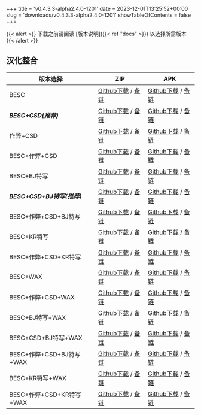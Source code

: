 
+++
title = 'v0.4.3.3-alpha2.4.0-1201'
date = 2023-12-01T13:25:52+00:00
slug = 'downloads/v0.4.3.3-alpha2.4.0-1201'
showTableOfContents = false
+++

{{< alert >}}
下载之前请阅读 [版本说明]({{< ref "docs" >}}) 以选择所需版本
{{< /alert >}}

## 汉化整合

|         版本选择          |                                                                                                                                                                              ZIP                                                                                                                                                                               |                                                                                                                                                                              APK                                                                                                                                                                               |
|---------------------------|----------------------------------------------------------------------------------------------------------------------------------------------------------------------------------------------------------------------------------------------------------------------------------------------------------------------------------------------------------------|----------------------------------------------------------------------------------------------------------------------------------------------------------------------------------------------------------------------------------------------------------------------------------------------------------------------------------------------------------------|
|BESC                       |[Github下载](https://github.com/DoL-Lyra/Lyra/releases/download/v0.4.3.3-alpha2.4.0-1201/DoL-0.4.3.3-chsmods-a2.4.0-besc-1201.zip ) / [备链](https://ghfast.top/https://github.com/DoL-Lyra/Lyra/releases/download/v0.4.3.3-alpha2.4.0-1201/DoL-0.4.3.3-chsmods-a2.4.0-besc-1201.zip )                                                  |[Github下载](https://github.com/DoL-Lyra/Lyra/releases/download/v0.4.3.3-alpha2.4.0-1201/DoL-0.4.3.3-chsmods-a2.4.0-besc-1201.apk ) / [备链](https://ghfast.top/https://github.com/DoL-Lyra/Lyra/releases/download/v0.4.3.3-alpha2.4.0-1201/DoL-0.4.3.3-chsmods-a2.4.0-besc-1201.apk )                                                  |
|***BESC+CSD(推荐)***       |[Github下载](https://github.com/DoL-Lyra/Lyra/releases/download/v0.4.3.3-alpha2.4.0-1201/DoL-0.4.3.3-chsmods-a2.4.0-besc-csd-1201.zip ) / [备链](https://ghfast.top/https://github.com/DoL-Lyra/Lyra/releases/download/v0.4.3.3-alpha2.4.0-1201/DoL-0.4.3.3-chsmods-a2.4.0-besc-csd-1201.zip )                                          |[Github下载](https://github.com/DoL-Lyra/Lyra/releases/download/v0.4.3.3-alpha2.4.0-1201/DoL-0.4.3.3-chsmods-a2.4.0-besc-csd-1201.apk ) / [备链](https://ghfast.top/https://github.com/DoL-Lyra/Lyra/releases/download/v0.4.3.3-alpha2.4.0-1201/DoL-0.4.3.3-chsmods-a2.4.0-besc-csd-1201.apk )                                          |
|作弊+CSD                   |[Github下载](https://github.com/DoL-Lyra/Lyra/releases/download/v0.4.3.3-alpha2.4.0-1201/DoL-0.4.3.3-chsmods-a2.4.0-cheat-csd-1201.zip ) / [备链](https://ghfast.top/https://github.com/DoL-Lyra/Lyra/releases/download/v0.4.3.3-alpha2.4.0-1201/DoL-0.4.3.3-chsmods-a2.4.0-cheat-csd-1201.zip )                                        |[Github下载](https://github.com/DoL-Lyra/Lyra/releases/download/v0.4.3.3-alpha2.4.0-1201/DoL-0.4.3.3-chsmods-a2.4.0-cheat-csd-1201.apk ) / [备链](https://ghfast.top/https://github.com/DoL-Lyra/Lyra/releases/download/v0.4.3.3-alpha2.4.0-1201/DoL-0.4.3.3-chsmods-a2.4.0-cheat-csd-1201.apk )                                        |
|BESC+作弊+CSD              |[Github下载](https://github.com/DoL-Lyra/Lyra/releases/download/v0.4.3.3-alpha2.4.0-1201/DoL-0.4.3.3-chsmods-a2.4.0-besc-cheat-csd-1201.zip ) / [备链](https://ghfast.top/https://github.com/DoL-Lyra/Lyra/releases/download/v0.4.3.3-alpha2.4.0-1201/DoL-0.4.3.3-chsmods-a2.4.0-besc-cheat-csd-1201.zip )                              |[Github下载](https://github.com/DoL-Lyra/Lyra/releases/download/v0.4.3.3-alpha2.4.0-1201/DoL-0.4.3.3-chsmods-a2.4.0-besc-cheat-csd-1201.apk ) / [备链](https://ghfast.top/https://github.com/DoL-Lyra/Lyra/releases/download/v0.4.3.3-alpha2.4.0-1201/DoL-0.4.3.3-chsmods-a2.4.0-besc-cheat-csd-1201.apk )                              |
|BESC+BJ特写                |[Github下载](https://github.com/DoL-Lyra/Lyra/releases/download/v0.4.3.3-alpha2.4.0-1201/DoL-0.4.3.3-chsmods-a2.4.0-besc-sideviewbj-1201.zip ) / [备链](https://ghfast.top/https://github.com/DoL-Lyra/Lyra/releases/download/v0.4.3.3-alpha2.4.0-1201/DoL-0.4.3.3-chsmods-a2.4.0-besc-sideviewbj-1201.zip )                            |[Github下载](https://github.com/DoL-Lyra/Lyra/releases/download/v0.4.3.3-alpha2.4.0-1201/DoL-0.4.3.3-chsmods-a2.4.0-besc-sideviewbj-1201.apk ) / [备链](https://ghfast.top/https://github.com/DoL-Lyra/Lyra/releases/download/v0.4.3.3-alpha2.4.0-1201/DoL-0.4.3.3-chsmods-a2.4.0-besc-sideviewbj-1201.apk )                            |
|***BESC+CSD+BJ特写(推荐)***|[Github下载](https://github.com/DoL-Lyra/Lyra/releases/download/v0.4.3.3-alpha2.4.0-1201/DoL-0.4.3.3-chsmods-a2.4.0-besc-csd-sideviewbj-1201.zip ) / [备链](https://ghfast.top/https://github.com/DoL-Lyra/Lyra/releases/download/v0.4.3.3-alpha2.4.0-1201/DoL-0.4.3.3-chsmods-a2.4.0-besc-csd-sideviewbj-1201.zip )                    |[Github下载](https://github.com/DoL-Lyra/Lyra/releases/download/v0.4.3.3-alpha2.4.0-1201/DoL-0.4.3.3-chsmods-a2.4.0-besc-csd-sideviewbj-1201.apk ) / [备链](https://ghfast.top/https://github.com/DoL-Lyra/Lyra/releases/download/v0.4.3.3-alpha2.4.0-1201/DoL-0.4.3.3-chsmods-a2.4.0-besc-csd-sideviewbj-1201.apk )                    |
|BESC+作弊+CSD+BJ特写       |[Github下载](https://github.com/DoL-Lyra/Lyra/releases/download/v0.4.3.3-alpha2.4.0-1201/DoL-0.4.3.3-chsmods-a2.4.0-besc-cheat-csd-sideviewbj-1201.zip ) / [备链](https://ghfast.top/https://github.com/DoL-Lyra/Lyra/releases/download/v0.4.3.3-alpha2.4.0-1201/DoL-0.4.3.3-chsmods-a2.4.0-besc-cheat-csd-sideviewbj-1201.zip )        |[Github下载](https://github.com/DoL-Lyra/Lyra/releases/download/v0.4.3.3-alpha2.4.0-1201/DoL-0.4.3.3-chsmods-a2.4.0-besc-cheat-csd-sideviewbj-1201.apk ) / [备链](https://ghfast.top/https://github.com/DoL-Lyra/Lyra/releases/download/v0.4.3.3-alpha2.4.0-1201/DoL-0.4.3.3-chsmods-a2.4.0-besc-cheat-csd-sideviewbj-1201.apk )        |
|BESC+KR特写                |[Github下载](https://github.com/DoL-Lyra/Lyra/releases/download/v0.4.3.3-alpha2.4.0-1201/DoL-0.4.3.3-chsmods-a2.4.0-besc-sideviewkr-1201.zip ) / [备链](https://ghfast.top/https://github.com/DoL-Lyra/Lyra/releases/download/v0.4.3.3-alpha2.4.0-1201/DoL-0.4.3.3-chsmods-a2.4.0-besc-sideviewkr-1201.zip )                            |[Github下载](https://github.com/DoL-Lyra/Lyra/releases/download/v0.4.3.3-alpha2.4.0-1201/DoL-0.4.3.3-chsmods-a2.4.0-besc-sideviewkr-1201.apk ) / [备链](https://ghfast.top/https://github.com/DoL-Lyra/Lyra/releases/download/v0.4.3.3-alpha2.4.0-1201/DoL-0.4.3.3-chsmods-a2.4.0-besc-sideviewkr-1201.apk )                            |
|BESC+作弊+CSD+KR特写       |[Github下载](https://github.com/DoL-Lyra/Lyra/releases/download/v0.4.3.3-alpha2.4.0-1201/DoL-0.4.3.3-chsmods-a2.4.0-besc-cheat-csd-sideviewkr-1201.zip ) / [备链](https://ghfast.top/https://github.com/DoL-Lyra/Lyra/releases/download/v0.4.3.3-alpha2.4.0-1201/DoL-0.4.3.3-chsmods-a2.4.0-besc-cheat-csd-sideviewkr-1201.zip )        |[Github下载](https://github.com/DoL-Lyra/Lyra/releases/download/v0.4.3.3-alpha2.4.0-1201/DoL-0.4.3.3-chsmods-a2.4.0-besc-cheat-csd-sideviewkr-1201.apk ) / [备链](https://ghfast.top/https://github.com/DoL-Lyra/Lyra/releases/download/v0.4.3.3-alpha2.4.0-1201/DoL-0.4.3.3-chsmods-a2.4.0-besc-cheat-csd-sideviewkr-1201.apk )        |
|BESC+WAX                   |[Github下载](https://github.com/DoL-Lyra/Lyra/releases/download/v0.4.3.3-alpha2.4.0-1201/DoL-0.4.3.3-chsmods-a2.4.0-besc-wax-1201.zip ) / [备链](https://ghfast.top/https://github.com/DoL-Lyra/Lyra/releases/download/v0.4.3.3-alpha2.4.0-1201/DoL-0.4.3.3-chsmods-a2.4.0-besc-wax-1201.zip )                                          |[Github下载](https://github.com/DoL-Lyra/Lyra/releases/download/v0.4.3.3-alpha2.4.0-1201/DoL-0.4.3.3-chsmods-a2.4.0-besc-wax-1201.apk ) / [备链](https://ghfast.top/https://github.com/DoL-Lyra/Lyra/releases/download/v0.4.3.3-alpha2.4.0-1201/DoL-0.4.3.3-chsmods-a2.4.0-besc-wax-1201.apk )                                          |
|BESC+作弊+CSD+WAX          |[Github下载](https://github.com/DoL-Lyra/Lyra/releases/download/v0.4.3.3-alpha2.4.0-1201/DoL-0.4.3.3-chsmods-a2.4.0-besc-wax-cheat-csd-1201.zip ) / [备链](https://ghfast.top/https://github.com/DoL-Lyra/Lyra/releases/download/v0.4.3.3-alpha2.4.0-1201/DoL-0.4.3.3-chsmods-a2.4.0-besc-wax-cheat-csd-1201.zip )                      |[Github下载](https://github.com/DoL-Lyra/Lyra/releases/download/v0.4.3.3-alpha2.4.0-1201/DoL-0.4.3.3-chsmods-a2.4.0-besc-wax-cheat-csd-1201.apk ) / [备链](https://ghfast.top/https://github.com/DoL-Lyra/Lyra/releases/download/v0.4.3.3-alpha2.4.0-1201/DoL-0.4.3.3-chsmods-a2.4.0-besc-wax-cheat-csd-1201.apk )                      |
|BESC+BJ特写+WAX            |[Github下载](https://github.com/DoL-Lyra/Lyra/releases/download/v0.4.3.3-alpha2.4.0-1201/DoL-0.4.3.3-chsmods-a2.4.0-besc-wax-sideviewbj-1201.zip ) / [备链](https://ghfast.top/https://github.com/DoL-Lyra/Lyra/releases/download/v0.4.3.3-alpha2.4.0-1201/DoL-0.4.3.3-chsmods-a2.4.0-besc-wax-sideviewbj-1201.zip )                    |[Github下载](https://github.com/DoL-Lyra/Lyra/releases/download/v0.4.3.3-alpha2.4.0-1201/DoL-0.4.3.3-chsmods-a2.4.0-besc-wax-sideviewbj-1201.apk ) / [备链](https://ghfast.top/https://github.com/DoL-Lyra/Lyra/releases/download/v0.4.3.3-alpha2.4.0-1201/DoL-0.4.3.3-chsmods-a2.4.0-besc-wax-sideviewbj-1201.apk )                    |
|BESC+CSD+BJ特写+WAX        |[Github下载](https://github.com/DoL-Lyra/Lyra/releases/download/v0.4.3.3-alpha2.4.0-1201/DoL-0.4.3.3-chsmods-a2.4.0-besc-wax-csd-sideviewbj-1201.zip ) / [备链](https://ghfast.top/https://github.com/DoL-Lyra/Lyra/releases/download/v0.4.3.3-alpha2.4.0-1201/DoL-0.4.3.3-chsmods-a2.4.0-besc-wax-csd-sideviewbj-1201.zip )            |[Github下载](https://github.com/DoL-Lyra/Lyra/releases/download/v0.4.3.3-alpha2.4.0-1201/DoL-0.4.3.3-chsmods-a2.4.0-besc-wax-csd-sideviewbj-1201.apk ) / [备链](https://ghfast.top/https://github.com/DoL-Lyra/Lyra/releases/download/v0.4.3.3-alpha2.4.0-1201/DoL-0.4.3.3-chsmods-a2.4.0-besc-wax-csd-sideviewbj-1201.apk )            |
|BESC+作弊+CSD+BJ特写+WAX   |[Github下载](https://github.com/DoL-Lyra/Lyra/releases/download/v0.4.3.3-alpha2.4.0-1201/DoL-0.4.3.3-chsmods-a2.4.0-besc-wax-cheat-csd-sideviewbj-1201.zip ) / [备链](https://ghfast.top/https://github.com/DoL-Lyra/Lyra/releases/download/v0.4.3.3-alpha2.4.0-1201/DoL-0.4.3.3-chsmods-a2.4.0-besc-wax-cheat-csd-sideviewbj-1201.zip )|[Github下载](https://github.com/DoL-Lyra/Lyra/releases/download/v0.4.3.3-alpha2.4.0-1201/DoL-0.4.3.3-chsmods-a2.4.0-besc-wax-cheat-csd-sideviewbj-1201.apk ) / [备链](https://ghfast.top/https://github.com/DoL-Lyra/Lyra/releases/download/v0.4.3.3-alpha2.4.0-1201/DoL-0.4.3.3-chsmods-a2.4.0-besc-wax-cheat-csd-sideviewbj-1201.apk )|
|BESC+KR特写+WAX            |[Github下载](https://github.com/DoL-Lyra/Lyra/releases/download/v0.4.3.3-alpha2.4.0-1201/DoL-0.4.3.3-chsmods-a2.4.0-besc-wax-sideviewkr-1201.zip ) / [备链](https://ghfast.top/https://github.com/DoL-Lyra/Lyra/releases/download/v0.4.3.3-alpha2.4.0-1201/DoL-0.4.3.3-chsmods-a2.4.0-besc-wax-sideviewkr-1201.zip )                    |[Github下载](https://github.com/DoL-Lyra/Lyra/releases/download/v0.4.3.3-alpha2.4.0-1201/DoL-0.4.3.3-chsmods-a2.4.0-besc-wax-sideviewkr-1201.apk ) / [备链](https://ghfast.top/https://github.com/DoL-Lyra/Lyra/releases/download/v0.4.3.3-alpha2.4.0-1201/DoL-0.4.3.3-chsmods-a2.4.0-besc-wax-sideviewkr-1201.apk )                    |
|BESC+作弊+CSD+KR特写+WAX   |[Github下载](https://github.com/DoL-Lyra/Lyra/releases/download/v0.4.3.3-alpha2.4.0-1201/DoL-0.4.3.3-chsmods-a2.4.0-besc-wax-cheat-csd-sideviewkr-1201.zip ) / [备链](https://ghfast.top/https://github.com/DoL-Lyra/Lyra/releases/download/v0.4.3.3-alpha2.4.0-1201/DoL-0.4.3.3-chsmods-a2.4.0-besc-wax-cheat-csd-sideviewkr-1201.zip )|[Github下载](https://github.com/DoL-Lyra/Lyra/releases/download/v0.4.3.3-alpha2.4.0-1201/DoL-0.4.3.3-chsmods-a2.4.0-besc-wax-cheat-csd-sideviewkr-1201.apk ) / [备链](https://ghfast.top/https://github.com/DoL-Lyra/Lyra/releases/download/v0.4.3.3-alpha2.4.0-1201/DoL-0.4.3.3-chsmods-a2.4.0-besc-wax-cheat-csd-sideviewkr-1201.apk )|
